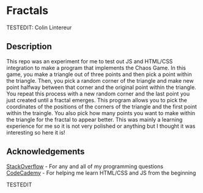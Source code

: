 # Fractals

TESTEDIT: Colin Lintereur

## Description
This repo was an experiment for me to test out JS and HTML/CSS integration to make a program that implements the Chaos Game. In this game, you make a triangle out of three points and then pick a point within the triangle. Then, you pick a random corner of the triangle and make new point halfway between that corner and the original point within the triangle. You repeat this process with a new random corner and the last point you just created until a fractal emerges. This program allows you to pick the coordinates of the positions of the corners of the triangle and the first point within the traingle. You also pick how many points you want to make within the triangle for the fractal to appear better. This was mainly a learning experience for me so it is not very polished or anything but I thought it was interesting so here it is!

## Acknowledgements
[StackOverflow](stackoverflow.com) - For any and all of my programming questions  
[CodeCademy](codecademy.com) - For helping me learn HTML/CSS and JS from the beginning

TESTEDIT
